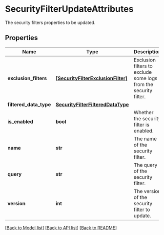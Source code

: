 # SecurityFilterUpdateAttributes

The security filters properties to be updated.

## Properties

| Name                   | Type                                                                    | Description                                                      | Notes      |
| ---------------------- | ----------------------------------------------------------------------- | ---------------------------------------------------------------- | ---------- |
| **exclusion_filters**  | [**[SecurityFilterExclusionFilter]**](SecurityFilterExclusionFilter.md) | Exclusion filters to exclude some logs from the security filter. | [optional] |
| **filtered_data_type** | [**SecurityFilterFilteredDataType**](SecurityFilterFilteredDataType.md) |                                                                  | [optional] |
| **is_enabled**         | **bool**                                                                | Whether the security filter is enabled.                          | [optional] |
| **name**               | **str**                                                                 | The name of the security filter.                                 | [optional] |
| **query**              | **str**                                                                 | The query of the security filter.                                | [optional] |
| **version**            | **int**                                                                 | The version of the security filter to update.                    | [optional] |

[[Back to Model list]](README.md#documentation-for-models) [[Back to API list]](README.md#documentation-for-api-endpoints) [[Back to README]](README.md)
